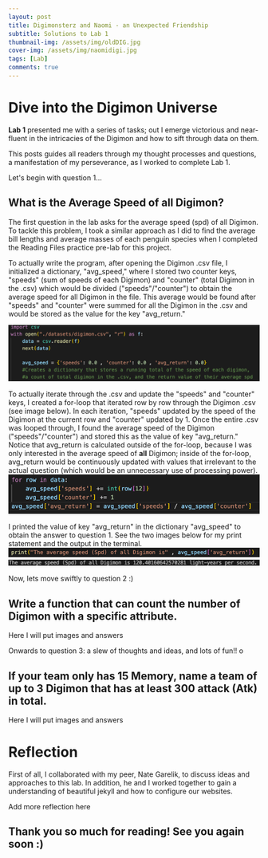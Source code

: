 ```yaml
---
layout: post
title: Digimonsterz and Naomi - an Unexpected Friendship
subtitle: Solutions to Lab 1
thumbnail-img: /assets/img/oldDIG.jpg
cover-img: /assets/img/naomidigi.jpg
tags: [Lab]
comments: true
---
```


# Dive into the Digimon Universe 

**Lab 1** presented me with a series of tasks; out I emerge victorious and near-fluent in the intricacies of the Digimon and how to sift through data on them.

This posts guides all readers through my thought processes and questions, a manifestation of my perseverance, as I worked to complete Lab 1. 

Let's begin with question 1...

## What is the Average Speed of all Digimon? 

The first question in the lab asks for the average speed (spd) of all Digimon. To tackle this problem, I took a similar approach as I did to find the average bill lengths and average masses of each penguin species when I completed the Reading Files practice pre-lab for this project. 

To actually write the program, after opening the Digimon .csv file, I initialized a dictionary, "avg_speed," where I stored two counter keys, "speeds" (sum of speeds of each Digimon) and "counter" (total Digimon in the .csv) which would be divided ("speeds"/"counter") to obtain the average speed for all Digimon in the file. This average would be found after "speeds" and "counter" were summed for all the Digimon in the .csv and would be stored as the value for the key "avg_return." 

![initSPEED](../assets/img/startSpd.jpg)




To actually iterate through the .csv and update the "speeds" and "counter" keys, I created a for-loop that iterated row by row through the Digimon .csv (see image below). In each iteration, "speeds" updated by the speed of the Digimon at the current row and "counter" updated by 1. Once the entire .csv was looped through, I found the average speed of the Digimon ("speeds"/"counter") and stored this as the value of key "avg_return." Notice that avg_return is calculated outside of the for-loop, because I was only interested in the average speed of **all** Digimon; inside of the for-loop, avg_return would be continuously updated with values that irrelevant to the actual question (which would be an unnecessary use of processing power). 
![loopSpd](../assets/img/loopSpd.jpg)




I printed the value of key "avg_return" in the dictionary "avg_speed" to obtain the answer to question 1. See the two images below for my print statement and the output in the terminal.  
![printspd](../assets/img/printspd.jpg)
![returnSpd](../assets/img/returnSpd.jpg)


Now, lets move swiftly to question 2 :) 


## Write a function that can count the number of Digimon with a specific attribute.

Here I will put images and answers 




Onwards to question 3: a slew of thoughts and ideas, and lots of fun!! o 

## If your team only has 15 Memory, name a team of up to 3 Digimon that has at least 300 attack (Atk) in total.

Here I will put images and answers 



# Reflection 
First of all, I collaborated with my peer, Nate Garelik, to discuss ideas and approaches to this lab. In addition, he and I worked together to gain a understanding of beautiful jekyll and how to configure our websites. 

Add more reflection here 



## Thank you so much for reading! See you again soon :)
